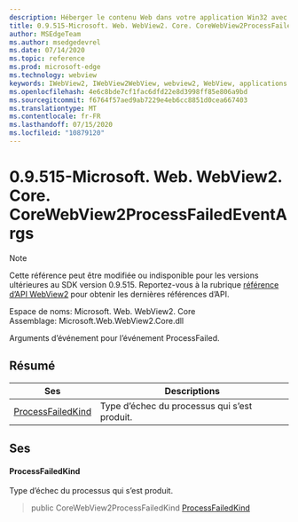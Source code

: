 ```yaml
---
description: Héberger le contenu Web dans votre application Win32 avec le contrôle Microsoft Edge WebView2
title: 0.9.515-Microsoft. Web. WebView2. Core. CoreWebView2ProcessFailedEventArgs
author: MSEdgeTeam
ms.author: msedgedevrel
ms.date: 07/14/2020
ms.topic: reference
ms.prod: microsoft-edge
ms.technology: webview
keywords: IWebView2, IWebView2WebView, webview2, WebView, applications Win32, Win32, Edge, ICoreWebView2, ICoreWebView2Controller, contrôle de navigateur, html Edge
ms.openlocfilehash: 4e6c8bde7cf1fac6dfd22e8d3998ff85e806a9bd
ms.sourcegitcommit: f6764f57aed9ab7229e4eb6cc8851d0cea667403
ms.translationtype: MT
ms.contentlocale: fr-FR
ms.lasthandoff: 07/15/2020
ms.locfileid: "10879120"
---
```

# 0.9.515-Microsoft. Web. WebView2. Core. CoreWebView2ProcessFailedEventArgs 

> [!NOTE]
> Cette référence peut être modifiée ou indisponible pour les versions ultérieures au SDK version 0.9.515. Reportez-vous à la rubrique [référence d’API WebView2](../../../webview2-api-reference.md) pour obtenir les dernières références d’API.

Espace de noms: Microsoft. Web. WebView2. Core \
Assemblage: Microsoft.Web.WebView2.Core.dll

Arguments d’événement pour l’événement ProcessFailed.

## Résumé

 Ses                        | Descriptions
--------------------------------|---------------------------------------------
[ProcessFailedKind](#processfailedkind) | Type d’échec du processus qui s’est produit.

## Ses

#### ProcessFailedKind 

Type d’échec du processus qui s’est produit.

> public CoreWebView2ProcessFailedKind [ProcessFailedKind](#processfailedkind)

